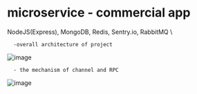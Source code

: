 # microservice - commercial app
NodeJS(Express), MongoDB, Redis, Sentry.io, RabbitMQ \

      -overall architecture of project
![image](https://github.com/MinhDuy27/microservice-project/assets/146503855/af44d7b8-668d-4522-a8de-44eb05598ff4)

      - the mechanism of channel and RPC 
![image](https://github.com/MinhDuy27/microservice-project/assets/146503855/674a7abb-69be-4898-b795-e992bcafa341)


